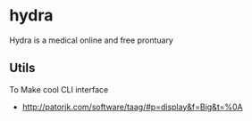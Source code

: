 # hydra
Hydra is a medical online and free prontuary 

## Utils
To Make cool CLI interface

* http://patorjk.com/software/taag/#p=display&f=Big&t=%0A